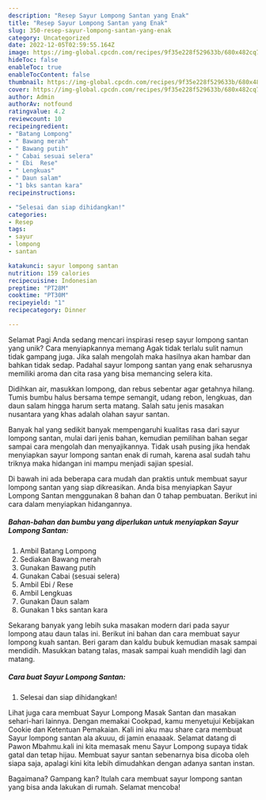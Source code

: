 ```yaml
---
description: "Resep Sayur Lompong Santan yang Enak"
title: "Resep Sayur Lompong Santan yang Enak"
slug: 350-resep-sayur-lompong-santan-yang-enak
category: Uncategorized
date: 2022-12-05T02:59:55.164Z
image: https://img-global.cpcdn.com/recipes/9f35e228f529633b/680x482cq70/sayur-lompong-santan-foto-resep-utama.jpg
hideToc: false
enableToc: true
enableTocContent: false
thumbnail: https://img-global.cpcdn.com/recipes/9f35e228f529633b/680x482cq70/sayur-lompong-santan-foto-resep-utama.jpg
cover: https://img-global.cpcdn.com/recipes/9f35e228f529633b/680x482cq70/sayur-lompong-santan-foto-resep-utama.jpg
author: Admin
authorAv: notfound
ratingvalue: 4.2
reviewcount: 10
recipeingredient:
- "Batang Lompong"
- " Bawang merah"
- " Bawang putih"
- " Cabai sesuai selera"
- " Ebi  Rese"
- " Lengkuas"
- " Daun salam"
- "1 bks santan kara"
recipeinstructions:

- "Selesai dan siap dihidangkan!"
categories:
- Resep
tags:
- sayur
- lompong
- santan

katakunci: sayur lompong santan 
nutrition: 159 calories
recipecuisine: Indonesian
preptime: "PT28M"
cooktime: "PT30M"
recipeyield: "1"
recipecategory: Dinner

---
```



Selamat Pagi Anda sedang mencari inspirasi resep sayur lompong santan yang unik? Cara menyiapkannya memang Agak tidak terlalu sulit namun tidak gampang juga. Jika salah mengolah maka hasilnya akan hambar dan bahkan tidak sedap. Padahal sayur lompong santan yang enak seharusnya memiliki aroma dan cita rasa yang bisa memancing selera kita.


Didihkan air, masukkan lompong, dan rebus sebentar agar getahnya hilang. Tumis bumbu halus bersama tempe semangit, udang rebon, lengkuas, dan daun salam hingga harum serta matang. Salah satu jenis masakan nusantara yang khas adalah olahan sayur santan.

Banyak hal yang sedikit banyak mempengaruhi kualitas rasa dari sayur lompong santan, mulai dari jenis bahan, kemudian pemilihan bahan segar sampai cara mengolah dan menyajikannya. Tidak usah pusing jika hendak menyiapkan sayur lompong santan enak di rumah, karena asal sudah tahu triknya maka hidangan ini mampu menjadi sajian spesial.


Di bawah ini ada beberapa cara mudah dan praktis untuk membuat sayur lompong santan yang siap dikreasikan. Anda bisa menyiapkan Sayur Lompong Santan menggunakan 8 bahan dan 0 tahap pembuatan. Berikut ini cara dalam menyiapkan hidangannya.

<!--inarticleads1-->

##### Bahan-bahan dan bumbu yang diperlukan untuk menyiapkan Sayur Lompong Santan:

1. Ambil Batang Lompong
1. Sediakan  Bawang merah
1. Gunakan  Bawang putih
1. Gunakan  Cabai (sesuai selera)
1. Ambil  Ebi / Rese
1. Ambil  Lengkuas
1. Gunakan  Daun salam
1. Gunakan 1 bks santan kara


Sekarang banyak yang lebih suka masakan modern dari pada sayur lompong atau daun talas ini. Berikut ini bahan dan cara membuat sayur lompong kuah santan. Beri garam dan kaldu bubuk kemudian masak sampai mendidih. Masukkan batang talas, masak sampai kuah mendidih lagi dan matang. 

<!--inarticleads2-->

##### Cara buat Sayur Lompong Santan:


1. Selesai dan siap dihidangkan!

Lihat juga cara membuat Sayur Lompong Masak Santan dan masakan sehari-hari lainnya. Dengan memakai Cookpad, kamu menyetujui Kebijakan Cookie dan Ketentuan Pemakaian. Kali ini aku mau share cara membuat Sayur lompong santan ala akuuu, di jamin enaaaak. Selamat datang di Pawon Mbahmu.kali ini kita memasak menu Sayur Lompong supaya tidak gatal dan tetap hijau. Membuat sayur santan sebenarnya bisa dicoba oleh siapa saja, apalagi kini kita lebih dimudahkan dengan adanya santan instan. 

Bagaimana? Gampang kan? Itulah cara membuat sayur lompong santan yang bisa anda lakukan di rumah. Selamat mencoba!
